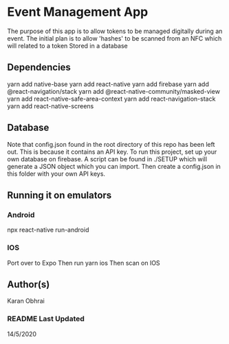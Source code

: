 # Event Management App
The purpose of this app is to allow tokens to be managed digitally during an event.
The initial plan is to allow 'hashes' to be scanned from an NFC which will related to a token
Stored in a database

 ## Dependencies
 yarn add native-base
 yarn add react-native
 yarn add firebase
 yarn add @react-navigation/stack
 yarn add @react-native-community/masked-view
 yarn add react-native-safe-area-context
 yarn add react-navigation-stack
 yarn add react-native-screens
 
 ## Database
 Note that config.json found in the root directory of this repo has been left out.
 This is because it contains an API key.
 To run this project, set up your own database on firebase.
 A script can be found in ./SETUP which will generate a JSON object which you can import.
 Then create a config.json in this folder with your own API keys.
 
 ## Running it on emulators
 ### Android
 npx react-native run-android

 ### IOS
 Port over to Expo
 Then run yarn ios
 Then scan on IOS
 
 ## Author(s)
 Karan Obhrai
 
 ### README Last Updated
 14/5/2020 
